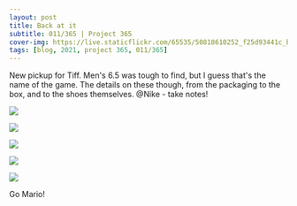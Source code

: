 ```yaml
---
layout: post
title: Back at it
subtitle: 011/365 | Project 365
cover-img: https://live.staticflickr.com/65535/50818610252_f25d93441c_b.jpg
tags: [blog, 2021, project 365, 011/365]
---
```

New pickup for Tiff. Men's 6.5 was tough to find, but I guess that's the name of the game.
The details on these though, from the packaging to the box, and to the shoes themselves.  @Nike - take notes!
<p class="post-img-wrap">
  <img src="https://live.staticflickr.com/65535/50817770328_78e3817809_h.jpg">
</p>
<p class="post-img-wrap">
  <img src="https://live.staticflickr.com/65535/50818509896_b642cb18a8_h.jpg">
</p>
<p class="post-img-wrap">
  <img src="https://live.staticflickr.com/65535/50818609597_a924ea56e3_h.jpg">
</p>
<p class="post-img-wrap">
  <img src="https://live.staticflickr.com/65535/50819033171_5575016915_h.jpg">
</p>
<p class="post-img-wrap">
  <img src="https://live.staticflickr.com/65535/50818294208_a5008d964a_h.jpg">
</p>
Go Mario!
